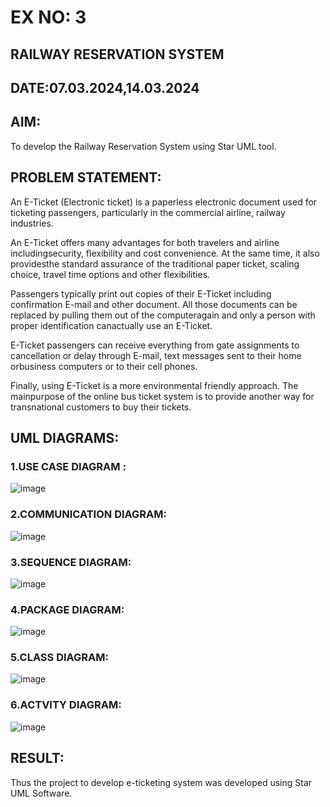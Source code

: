 # EX NO: 3
## RAILWAY RESERVATION SYSTEM
## DATE:07.03.2024,14.03.2024
## AIM:
To develop the Railway Reservation System using Star UML tool.
## PROBLEM STATEMENT:
An E-Ticket (Electronic ticket) is a paperless electronic document
used for ticketing passengers, particularly in the commercial airline, railway industries.  

An E-Ticket offers many advantages for both travelers and
airline includingsecurity, flexibility and cost convenience. At the
same time, it also providesthe standard assurance of the
traditional paper ticket, scaling choice, travel time options and
other flexibilities. 

Passengers typically print out copies of their E-Ticket including
confirmation E-mail and other document. All those documents can
be replaced by pulling them out of the computeragain and only a
person with proper identification canactually use an E-Ticket. 

E-Ticket passengers can receive everything from gate assignments to cancellation or delay through E-mail, text messages sent to their home orbusiness computers or to their cell phones.

Finally, using E-Ticket is a more environmental friendly approach. The mainpurpose of the online bus ticket system is to provide
another way for transnational customers to buy their tickets.
## UML DIAGRAMS:
### 1.USE CASE DIAGRAM :
![image](https://github.com/Yogabharathi3/software/assets/118899387/56bcdffb-d7e8-4901-9926-fd2993862d12)

### 2.COMMUNICATION DIAGRAM:
![image](https://github.com/Yogabharathi3/software/assets/118899387/f6867254-2543-4df5-b20f-0a049500d6b6)

### 3.SEQUENCE DIAGRAM:
![image](https://github.com/Yogabharathi3/software/assets/118899387/ea7b322b-b510-42ca-8fea-dfe5009eeba6)

### 4.PACKAGE DIAGRAM:
![image](https://github.com/Yogabharathi3/software/assets/118899387/984d4483-1772-41a3-8f80-e7af3a4655d0)

### 5.CLASS DIAGRAM:
![image](https://github.com/Yogabharathi3/software/assets/118899387/3fa29004-7513-497a-b5a7-774eb70da0fd)

### 6.ACTVITY DIAGRAM:
![image](https://github.com/Yogabharathi3/software/assets/118899387/c60a32e8-6139-4aa4-abd8-f4ac158f30fc)

## RESULT:
Thus the project to develop e-ticketing system was developed using Star UML Software.
